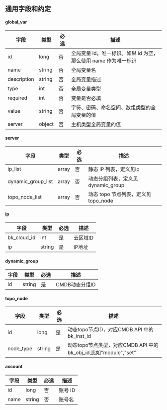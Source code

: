 ## 通用字段和约定

#### global_var

| 字段         |  类型      | 必选   |  描述      |
|-------------|------------|--------|------------|
| id          |  long     | 否     | 全局变量 id，唯一标识。如果 id 为空，那么使用 name 作为唯一标识 |
| name        |  string   | 否     | 全局变量名 |
| description |  string   | 否     | 全局变量描述 |
| type        |  int      | 否     | 全局变量类型 |
| required    |  int      | 否     | 变量是否必填 |
| value       |  string   | 否     | 字符、密码、命名空间、数组类型的全局变量的值 |
| server      |  object   | 否     | 主机类型全局变量的值 |

#### server
| 字段                   |  类型 | 必选   |  描述      |
|-----------------------|-------|--------|------------|
| ip_list               | array | 否     | 静态 IP 列表，定义见ip |
| dynamic_group_list | array | 否     | 动态分组列表，定义见dynamic_group |
| topo_node_list        | array | 否     | 动态 topo 节点列表，定义见topo_node |

#### ip
| 字段         |  类型   | 必选    |  描述   |
|-------------|---------|--------|---------|
| bk_cloud_id |  int    | 是     | 云区域ID |
| ip          |  string | 是     | IP地址 |

#### dynamic_group

| 字段 | 类型   | 必选 | 描述           |
| ---- | ------ | ---- | -------------- |
| id   | string | 是   | CMDB动态分组ID |

#### topo_node

| 字段              |  类型  | 必选   |  描述      |
|------------------|--------|--------|------------|
| id               | long   | 是     | 动态topo节点ID，对应CMDB API 中的 bk_inst_id |
| node_type        | string | 是     | 动态topo节点类型，对应CMDB API 中的 bk_obj_id,比如"module","set"|

#### account
| 字段   |  类型  | 必选   |  描述      |
|-------|--------|--------|------------|
| id    | long   | 否     | 账号 ID |
| name  | string | 否     | 账号名 |
